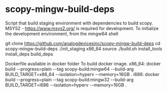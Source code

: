 # scopy-mingw-build-deps

Script that build staging environment with dependencies to build scopy. MSYS2 - https://www.msys2.org/ is required for development. To initialize the development environment, from the mingw64 shell

git clone https://github.com/analogdevicesinc/scopy-mingw-build-deps
cd scopy-mingw-build-deps
./init_staging x86_64
source ./build.sh
install_tools
install_deps
build_deps


Dockerfile available in docker folder
To build docker image.
x86_64:
 docker build --progress=plain --tag scopy-build:mingw64 --build-arg BUILD_TARGET=x86_64 --isolation=hyperv --memory=16GB .
i686:
 docker build --progress=plain --tag scopy-build:mingw32 --build-arg BUILD_TARGET=i686 --isolation=hyperv --memory=16GB .
